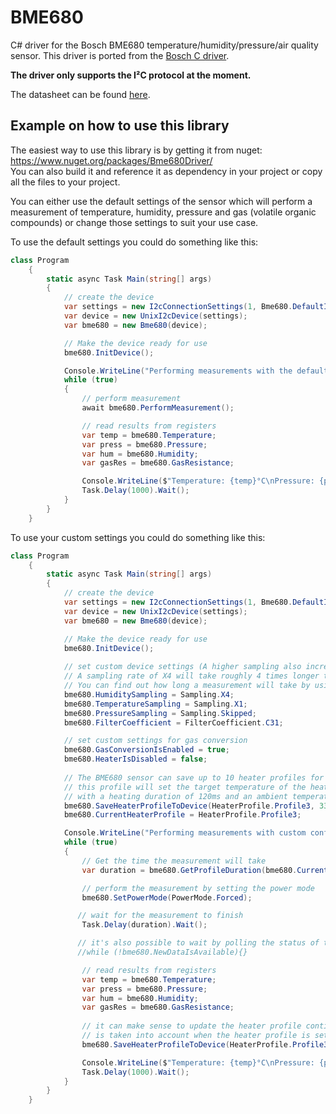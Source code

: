 # BME680

C# driver for the Bosch BME680 temperature/humidity/pressure/air quality sensor. This driver is ported from the [Bosch C driver](https://github.com/BoschSensortec/BME680_driver). 

__The driver only supports the I²C protocol at the moment.__

The datasheet can be found [here](https://ae-bst.resource.bosch.com/media/_tech/media/datasheets/BST-BME680-DS001.pdf).

## Example on how to use this library

The easiest way to use this library is by getting it from nuget: https://www.nuget.org/packages/Bme680Driver/  
You can also build it and reference it as dependency in your project or copy all the files to your project. 

You can either use the default settings of the sensor which will perform a measurement of temperature, humidity, pressure and gas (volatile organic compounds) or change those settings to suit your use case.

To use the default settings you could do something like this:

```C#
class Program
    {
        static async Task Main(string[] args)
        {
            // create the device
            var settings = new I2cConnectionSettings(1, Bme680.DefaultI2cAddress);
            var device = new UnixI2cDevice(settings);
            var bme680 = new Bme680(device);

            // Make the device ready for use
            bme680.InitDevice();

            Console.WriteLine("Performing measurements with the default configuration:\n");
            while (true)
            {
                // perform measurement
                await bme680.PerformMeasurement();

                // read results from registers
                var temp = bme680.Temperature;
                var press = bme680.Pressure;
                var hum = bme680.Humidity;
                var gasRes = bme680.GasResistance;

                Console.WriteLine($"Temperature: {temp}°C\nPressure: {press}\nHumidity: {hum}\nGas Resistance: {gasRes}\n");
                Task.Delay(1000).Wait();
            }
        }
    }

```

To use your custom settings you could do something like this:

```C#
class Program
    {
        static async Task Main(string[] args)
        {
            // create the device
            var settings = new I2cConnectionSettings(1, Bme680.DefaultI2cAddress);
            var device = new UnixI2cDevice(settings);
            var bme680 = new Bme680(device);

            // Make the device ready for use
            bme680.InitDevice();
        
            // set custom device settings (A higher sampling also increases the time a measurement will take)
            // A sampling rate of X4 will take roughly 4 times longer than a sampling rate of X1
            // You can find out how long a measurement will take by using the method GetProfileDuration()
            bme680.HumiditySampling = Sampling.X4;
            bme680.TemperatureSampling = Sampling.X1;
            bme680.PressureSampling = Sampling.Skipped;
            bme680.FilterCoefficient = FilterCoefficient.C31;

            // set custom settings for gas conversion
            bme680.GasConversionIsEnabled = true;
            bme680.HeaterIsDisabled = false;
            
            // The BME680 sensor can save up to 10 heater profiles for use                
            // this profile will set the target temperature of the heating plate to 330°C
            // with a heating duration of 120ms and an ambient temperature of 24.0°C
            bme680.SaveHeaterProfileToDevice(HeaterProfile.Profile3, 330, 120, 24.0);
            bme680.CurrentHeaterProfile = HeaterProfile.Profile3;

            Console.WriteLine("Performing measurements with custom configuration:\n");
            while (true)
            {
                // Get the time the measurement will take
                var duration = bme680.GetProfileDuration(bme680.CurrentHeaterProfile);

                // perform the measurement by setting the power mode
                bme680.SetPowerMode(PowerMode.Forced);

               // wait for the measurement to finish
                Task.Delay(duration).Wait();

               // it's also possible to wait by polling the status of the measurement
               //while (!bme680.NewDataIsAvailable){}

                // read results from registers
                var temp = bme680.Temperature;
                var press = bme680.Pressure;
                var hum = bme680.Humidity;
                var gasRes = bme680.GasResistance;
                
                // it can make sense to update the heater profile continually since the ambient temperature
                // is taken into account when the heater profile is set
                bme680.SaveHeaterProfileToDevice(HeaterProfile.Profile3, 330, 120, temp);

                Console.WriteLine($"Temperature: {temp}°C\nPressure: {press}\nHumidity: {hum}\nGas Resistance: {gasRes}\n");
                Task.Delay(1000).Wait();
            }
        }
    }
```
